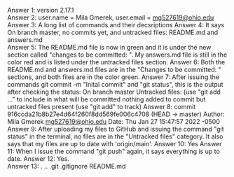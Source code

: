 

Answer 1: version 2.17.1       
Answer 2: user.name = Mila Gmerek, user.email = mg527619@ohio.edu 
Answer 3: A long list of commands and their decsriptions
Answer 4: It says On branch master, no commits yet, and untracked files: README.md and answers.md  
Answer 5: The README.md file is now in green and it is under the new section called "changes to be committed: ". My answers.md file is still in the color red and is listed under the untracked files section.
Answer 6: Both the README.md and answers.md files are in the "Changes to be committed: " sections, and both files are in the color green.
Answer 7: After issuing the commands git commit -m "Inital commit" and "git status", this is the output after checking the status: On branch master
Untracked files:
  (use "git add <file>..." to include in what will be committed
nothing added to commit but untracked files present (use "git add" to track)
Answer 8: commit 916ccda21b8b27e4d64f260f8dd569fe006c4708 (HEAD -> master)
Author: Mila Gmerek <mg527619@ohio.edu>
Date:   Thu Jan 27 15:47:57 2022 -0500
Answer 9: After uploading my files to GitHub and issuing the command "git status" in the terminal, no files are in the "Untracked files" category. It also says that my files are up to date with 'origin/main'.
Answer 10: Yes
Answer 11: When I issue the command "git push" again, it says everything is up to date.
Answer 12: Yes.  
Answer 13:     .  ..  .git  .gitignore  README.md

